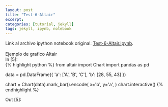 ```yaml
---
layout: post
title: "Test-6-Altair"
excerpt: 
categories: [tutorial, jekyll] 
tags: jekyll, ipynb, notebook
---
```

<div class="header">
Link al archivo ipython notebook original:
<a href="https://raw.githubusercontent.com/sebastiandres/sebastiandres.github.io/master/ipynb/Test-6-Altair.ipynb">Test-6-Altair.ipynb</a>.
</div>
<br>
Ejemplo de grafico Altair

<div class="in-prompt prompt-common">In [5]:</div>

<div class="input">
{% highlight python %}
from altair import Chart
import pandas as pd

data = pd.DataFrame({
    'a': ['A', 'B', 'C'],
    'b': [28, 55, 43]
})

chart = Chart(data).mark_bar().encode(
    x='b',
    y='a',
)
chart.interactive()
{% endhighlight %}
</div>

<div class="output-prompt prompt-common">Out [5]:</div>

<div class='execute_results'>
  <!-- Container for the visualization -->
  <div id="viz_5"></div>
  <script>
  var vlSpec_5 = 
{'$schema': 'https://vega.github.io/schema/vega-lite/v2.json', 'config': {'view': {'height': 300, 'width': 400}}, 'data': {'values': [{'a': 'A', 'b': 28}, {'a': 'B', 'b': 55}, {'a': 'C', 'b': 43}]}, 'encoding': {'x': {'field': 'b', 'type': 'quantitative'}, 'y': {'field': 'a', 'type': 'nominal'}}, 'mark': 'bar', 'selection': {'selector003': {'bind': 'scales', 'encodings': ['x', 'y'], 'mark': {'fill': '#333', 'fillOpacity': 0.125, 'stroke': 'white'}, 'on': '[mousedown, window:mouseup] > window:mousemove!', 'resolve': 'global', 'translate': '[mousedown, window:mouseup] > window:mousemove!', 'type': 'interval', 'zoom': 'wheel!'}}};

vegaEmbed("#viz_5", vlSpec_5);
</script>
</div>
